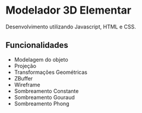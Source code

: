 # Modelador 3D Elementar
Desenvolvimento utilizando Javascript, HTML e CSS.

## Funcionalidades
- Modelagem do objeto
- Projeção
- Transformações Geométricas
- ZBuffer
- Wireframe
- Sombreamento Constante
- Sombreamento Gouraud
- Sombreamento Phong
